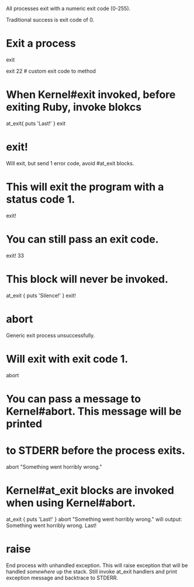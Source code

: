 All processes exit with a numeric exit code (0-255).

Traditional success is exit code of 0.

# Exit a process

exit

exit 22  # custom exit code to method

# When Kernel#exit invoked, before exiting Ruby, invoke blokcs
at_exit{ puts 'Last!' }
exit

# exit! 

Will exit, but send 1 error code, avoid #at_exit blocks.


# This will exit the program with a status code 1.
exit!
# You can still pass an exit code.
exit! 33
# This block will never be invoked.
at_exit { puts 'Silence!' }
exit!

# abort

Generic exit process unsuccessfully.

# Will exit with exit code 1.
abort
# You can pass a message to Kernel#abort. This message will be printed
# to STDERR before the process exits.
abort "Something went horribly wrong."
# Kernel#at_exit blocks are invoked when using Kernel#abort.
at_exit { puts 'Last!' }
abort "Something went horribly wrong."
will output:
Something went horribly wrong.
Last!

# raise 

End process with unhandled exception. This will raise exception that will be handled *somewhere* up the stack.  Still invoke at_exit handlers and print exception message and backtrace to STDERR.
















